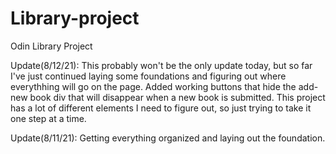 # Library-project
Odin Library Project

Update(8/12/21):
This probably won't be the only update today, but so far I've just continued laying some foundations and figuring out where everythhing will go on the page. Added working buttons that hide the add-new book div that will disappear when a new book is submitted. This project has a lot of different elements I need to figure out, so just trying to take it one step at a time.

Update(8/11/21):
Getting everything organized and laying out the foundation.
